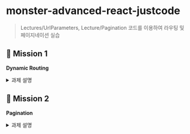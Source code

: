# monster-advanced-react-justcode

> Lectures/UrlParameters, Lecture/Pagination 코드를 이용하여 라우팅 및 페이지네이션 실습

## 🚀 Mission 1

**Dynamic Routing**

<details>
<summary>과제 설명</summary>
<div markdown="1">
<br>

- Lectures/UrlParameters 에 컴포넌트가 어떻게 나뉘어 있는지 확인
- npm start 를 한 후, /monsters 으로 이동하여 몬스터 카드가 나오는 것을 확인
- 몬스터 카드를 눌렀을 때, /monsters/detail/ 로 이동하도록 구현
- 각 카드에 해당하는 id 의 몬스터가 나타나도록 구현

![](./docs/images/detail.gif)

- MonsterDetail 페이지에 있는 Previous, Next, Back to Monsters List 버튼을 구현

![](./docs/images/detail-btn.gif)

- 백엔드 API 명세서
  - Base Url: `https://jsonplaceholder.typicode.com`
  - End Point:
    1. `/users/` → 전체 데이터
    2. `/users/:id` → 특정 데이터

</div>
</details>

## 🚀 Mission 2

**Pagination**

<details>
<summary>과제 설명</summary>
<div markdown="1">
<br>

- npm start 를 한 후, /pagination 으로 이동하여 유저의 정보가 담긴 카드들과 5개의 버튼 확인
- 총 100개의 데이터가 5개의 버튼에 나뉘어서 20개씩 보여질 수 있도록 구현
  - 예를 들어, 1번 버튼을 누르면 첫 20개의 데이터가 화면에 출력되고, 2번 버튼을 누르면 두번째 데이터를 화면에 출력

![](./docs/images/pagination.gif)

- 백엔드 API 명세서
  - Base Url: `https://node-pagnation.herokuapp.com`
  - End Point: `/users`
  - 사용가능한 Query Parameter
    - `limit` : 한 페이지에서 보여줄 데이터의 개수.
    - `offset` : 데이터의 시작 index
    - ex) `?offest=10&limit=10` : 10 ~ 19 번째의 데이터. (총 10개)

</div>
</details>
